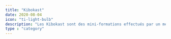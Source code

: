 ```yaml
---
title: "Kibokast"
date: 2020-08-04
icon: "ti-light-bulb"
description: "Les Kibokast sont des mini-formations effectués par un membre de Kiboko pour le reste de l'équipe."
type : "category"
---
```

